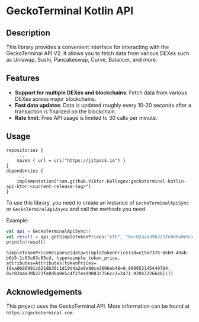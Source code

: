 # GeckoTerminal Kotlin API

## Description

This library provides a convenient interface for interacting with the GeckoTerminal API V2. It allows you to fetch data from various DEXes such as Uniswap, Sushi, Pancakeswap, Curve, Balancer, and more.

## Features

- **Support for multiple DEXes and blockchains**: Fetch data from various DEXes across major blockchains.
- **Fast data updates**: Data is updated roughly every 10-20 seconds after a transaction is finalized on the blockchain.
- **Rate limit**: Free API usage is limited to 30 calls per minute.

## Usage

```
repositories {
    ...
    maven { url = uri("https://jitpack.io") }
}
dependencies {    
    ...
    implementation("com.github.Viktor-Kollegov:geckoterminal-kotlin-api-ktor:<current-release-tag>")
}
```

To use this library, you need to create an instance of `GeckoTerminalApiSync` or `GeckoTerminalApiAsync` and call the methods you need.

Example:

```kotlin code
val api = GeckoTerminalApiSync()
val result = api.getSimpleTokenPrices("eth", "0xc02aaa39b223fe8d0a0e5c4f27ead9083c756cc2,0xa0b86991c6218b36c1d19d4a2e9eb0ce3606eb48")
println(result)
```
```response
SimpleTokenPriceResponse(data=SimpleTokenPrice(id=e19a7376-0eb9-49ab-b6b5-1c93c63c65cd, type=simple_token_price, attributes=Attributes(tokenPrices={0xa0b86991c6218b36c1d19d4a2e9eb0ce3606eb48=0.999953145449764, 0xc02aaa39b223fe8d0a0e5c4f27ead9083c756cc2=2471.93947226648})))
```

## Acknowledgements

This project uses the GeckoTerminal API. More information can be found at `https://geckoterminal.com`.

